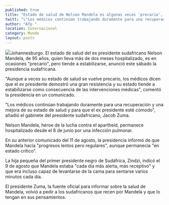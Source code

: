 ```yaml
---
published: true
title: "Estado de salud de Nelson Mandela es algunas veces 'precario', pero tiende a estabilizarse: gobierno"
twitt: "\"Los médicos continúan trabajando duramente para una recuperación y una mejora de su estado de salud\", afirmó la presidencia sudafricana"
author: "Afp "
location: Internacional
category: Mundo
layout: posts
---
```


![](http://i.imgur.com/8u2nGVPm.jpg)Johannesburgo. El estado de salud del ex presidente sudafricano Nelson Mandela, de 95 años, quien lleva más de dos meses hospitalizado, es en ocasiones "precario", pero tiende a estabilizarse, anunció este sábado la presidencia sudafricana.

"Aunque a veces su estado de salud se vuelve precario, los médicos dicen que el ex presidente demostró una gran resistencia y su estado tiende a estabilizarse como consecuencia de las intervenciones médicas", comentó la presidencia en un comunicado.

"Los médicos continúan trabajando duramente para una recuperación y una mejora de su estado de salud y para que el ex presidente esté cómodo", añadió el gabinete del presidente sudafricano, Jacob Zuma.

Nelson Mandela, héroe de la lucha contra el apartheid, permanece hospitalizado desde el 8 de junio por una infección pulmonar.

En su anterior comunicado del 11 de agosto, la presidencia informó de que Mandela hacía "progresos lentos pero regulares", aunque permanecía "en estado crítico".

La hija pequeña del primer presidente negro de Sudáfrica, Zindzi, indicó el 9 de agosto que Mandela estaba "cada día más alerta, más receptivo" y que era incluso capaz de levantarse de la cama para sentarse varios minutos cada día.

El presidente Zuma, la fuente oficial para informar sobre la salud de Mandela, volvió a pedir a los sudafricanos que recen por Mandela y que lo tengan en sus pensamientos.

